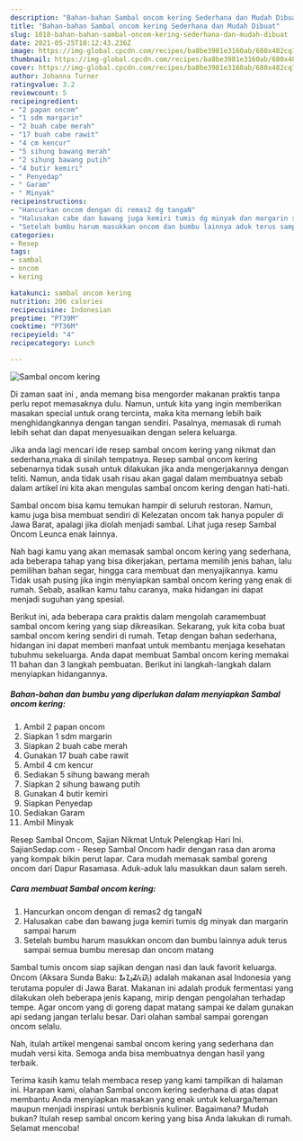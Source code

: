```yaml
---
description: "Bahan-bahan Sambal oncom kering Sederhana dan Mudah Dibuat"
title: "Bahan-bahan Sambal oncom kering Sederhana dan Mudah Dibuat"
slug: 1018-bahan-bahan-sambal-oncom-kering-sederhana-dan-mudah-dibuat
date: 2021-05-25T10:12:43.236Z
image: https://img-global.cpcdn.com/recipes/ba8be3981e3160ab/680x482cq70/sambal-oncom-kering-foto-resep-utama.jpg
thumbnail: https://img-global.cpcdn.com/recipes/ba8be3981e3160ab/680x482cq70/sambal-oncom-kering-foto-resep-utama.jpg
cover: https://img-global.cpcdn.com/recipes/ba8be3981e3160ab/680x482cq70/sambal-oncom-kering-foto-resep-utama.jpg
author: Johanna Turner
ratingvalue: 3.2
reviewcount: 5
recipeingredient:
- "2 papan oncom"
- "1 sdm margarin"
- "2 buah cabe merah"
- "17 buah cabe rawit"
- "4 cm kencur"
- "5 sihung bawang merah"
- "2 sihung bawang putih"
- "4 butir kemiri"
- " Penyedap"
- " Garam"
- " Minyak"
recipeinstructions:
- "Hancurkan oncom dengan di remas2 dg tangaN"
- "Halusakan cabe dan bawang juga kemiri tumis dg minyak dan margarin sampai harum"
- "Setelah bumbu harum masukkan oncom dan bumbu lainnya aduk terus sampai semua bumbu meresap dan oncom matang"
categories:
- Resep
tags:
- sambal
- oncom
- kering

katakunci: sambal oncom kering 
nutrition: 206 calories
recipecuisine: Indonesian
preptime: "PT39M"
cooktime: "PT36M"
recipeyield: "4"
recipecategory: Lunch

---
```



![Sambal oncom kering](https://img-global.cpcdn.com/recipes/ba8be3981e3160ab/680x482cq70/sambal-oncom-kering-foto-resep-utama.jpg)

Di zaman  saat ini , anda memang bisa mengorder makanan praktis tanpa perlu repot memasaknya dulu. Namun, untuk kita yang ingin memberikan masakan special untuk orang tercinta, maka kita memang lebih baik menghidangkannya dengan tangan sendiri. Pasalnya, memasak di rumah lebih sehat dan dapat menyesuaikan dengan selera keluarga.

Jika anda lagi mencari ide resep sambal oncom kering yang nikmat dan sederhana,maka di sinilah tempatnya. Resep sambal oncom kering  sebenarnya tidak susah untuk dilakukan jika anda mengerjakannya dengan teliti. Namun, anda tidak usah risau akan gagal dalam membuatnya 
sebab dalam artikel ini kita akan mengulas sambal oncom kering dengan hati-hati.  

Sambal oncom bisa kamu temukan hampir di seluruh restoran. Namun, kamu juga bisa membuat sendiri di Kelezatan oncom tak hanya populer di Jawa Barat, apalagi jika diolah menjadi sambal. Lihat juga resep Sambal Oncom Leunca enak lainnya.

Nah bagi kamu yang akan memasak sambal oncom kering yang sederhana, ada beberapa tahap yang bisa dikerjakan, pertama memilih jenis bahan, lalu pemilihan bahan segar, hingga cara membuat dan menyajikannya. kamu Tidak usah pusing jika ingin menyiapkan sambal oncom kering yang enak di rumah. Sebab, asalkan kamu  tahu caranya, maka hidangan ini dapat menjadi suguhan yang spesial.

Berikut ini, ada beberapa cara praktis  dalam mengolah caramembuat sambal oncom kering yang siap dikreasikan. Sekarang, yuk kita coba buat sambal oncom kering sendiri di rumah. Tetap dengan bahan sederhana, hidangan ini dapat memberi manfaat untuk membantu menjaga kesehatan tubuhmu sekeluarga. Anda dapat membuat Sambal oncom kering memakai 11 bahan dan 3 langkah pembuatan. Berikut ini langkah-langkah dalam menyiapkan hidangannya.

<!--inarticleads1-->

##### Bahan-bahan dan bumbu yang diperlukan dalam menyiapkan Sambal oncom kering:

1. Ambil 2 papan oncom
1. Siapkan 1 sdm margarin
1. Siapkan 2 buah cabe merah
1. Gunakan 17 buah cabe rawit
1. Ambil 4 cm kencur
1. Sediakan 5 sihung bawang merah
1. Siapkan 2 sihung bawang putih
1. Gunakan 4 butir kemiri
1. Siapkan  Penyedap
1. Sediakan  Garam
1. Ambil  Minyak


Resep Sambal Oncom, Sajian Nikmat Untuk Pelengkap Hari Ini. SajianSedap.com - Resep Sambal Oncom hadir dengan rasa dan aroma yang kompak bikin perut lapar. Cara mudah memasak sambal goreng oncom dari Dapur Rasamasa. Aduk-aduk lalu masukkan daun salam sereh. 

<!--inarticleads2-->

##### Cara membuat Sambal oncom kering:

1. Hancurkan oncom dengan di remas2 dg tangaN
1. Halusakan cabe dan bawang juga kemiri tumis dg minyak dan margarin sampai harum
1. Setelah bumbu harum masukkan oncom dan bumbu lainnya aduk terus sampai semua bumbu meresap dan oncom matang


Sambal tumis oncom siap sajikan dengan nasi dan lauk favorit keluarga. Oncom (Aksara Sunda Baku: ᮇᮔ᮪ᮎᮧᮙ᮪) adalah makanan asal Indonesia yang terutama populer di Jawa Barat. Makanan ini adalah produk fermentasi yang dilakukan oleh beberapa jenis kapang, mirip dengan pengolahan terhadap tempe. Agar oncom yang di goreng dapat matang sampai ke dalam gunakan api sedang jangan terlalu besar. Dari olahan sambal sampai gorengan oncom selalu. 

Nah, itulah artikel mengenai  sambal oncom kering  yang sederhana dan mudah versi kita. Semoga anda bisa membuatnya dengan hasil yang terbaik. 

Terima kasih kamu telah membaca resep yang kami tampilkan di halaman ini. Harapan kami, olahan  Sambal oncom kering sederhana di atas dapat membantu Anda menyiapkan masakan yang enak untuk keluarga/teman maupun menjadi inspirasi untuk berbisnis kuliner. Bagaimana? Mudah bukan? Itulah resep sambal oncom kering yang bisa Anda lakukan di rumah. Selamat mencoba!

